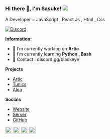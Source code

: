 ### Hi there 👋, I'm Sasuke!  ![](https://komarev.com/ghpvc/?username=NightMare3301)

A Developer ~ JavaScript , React Js , Html , Css

<!-- ![Discord](https://discord.c99.nl/widget/theme-3/928575023705391135.png) -->
<a href="https://discord.com/users/928575023705391135">
<img src="https://discord.c99.nl/widget/theme-3/928575023705391135.png" alt="Discord"/>
</a>


 **Information:**

- 🔭 I’m currently working on  **Artic**
- 🌱 I’m currently learning  **Python , Bash**
- 🌱 Contact : discord.gg/blackeye

**Projects**

- [Artic](https://dsc.gg/articinv)
- [Tunics](https://dsc.gg/articinv)
- [Aloa](https://dsc.gg/articinv)

**Socials**

- [Website](https://feds.lol/sasukedev)
- [Server](https://discord.gg/blackeye)
- [GitHub](https://github.com/SasukeKun007)

<a href="https://discord.com/users/928575023705391135" target="_blank" >
    <img align ="left" alt="NightMare's Discord" width="22px" src ="https://cdn.jsdelivr.net/npm/simple-icons@v3/icons/discord.svg" />
  </a>
  <a href="https://github.com/NightMare3301" target="_blank">
    <img align ="left" alt="NIghtMare's Github " width="22px" src ="https://cdn.jsdelivr.net/npm/simple-icons@v3/icons/github.svg" />
  </a>
<a href="https://instagram.com/fraze1337x" target="_blank" >
    <img align ="left" alt="NightMare's Insta" width="22px" src ="https://cdn.jsdelivr.net/npm/simple-icons@v3/icons/instagram.svg" />
  </a>
<a href="https://youtube.com/@nightmareop" target="_blank" >
    <img align ="left" alt="NightMare's YouTube" width="22px" src ="https://cdn.jsdelivr.net/npm/simple-icons@v3/icons/youtube.svg" />
  </a>

![]()
